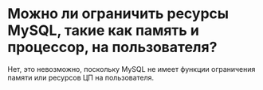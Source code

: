 # Можно ли ограничить ресурсы MySQL, такие как память и процессор, на пользователя?

Нет, это невозможно, поскольку MySQL не имеет функции ограничения памяти или ресурсов ЦП на пользователя.